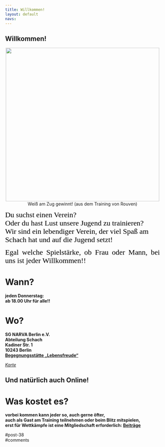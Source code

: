 ```yaml
---
title: Willkommen! 
layout: default
navs:
---
```

<div class="post-38 page type-page status-publish hentry" id="post-38">
<h2 class="entry-title">Willkommen!</h2>
<div class="entry-content">
<p style="text-align: center;"><a href="https://www.narva-schach.de/wordpress/wp-content/uploads/2023/01/startseite_202301.jpg"><img alt="" class="size-full wp-image-10593 aligncenter" decoding="async" sizes="(max-width: 725px) 100vw, 725px" src="https://www.narva-schach.de/wordpress/wp-content/uploads/2023/01/startseite_202301.jpg" srcset="https://www.narva-schach.de/wordpress/wp-content/uploads/2023/01/startseite_202301.jpg 725w, https://www.narva-schach.de/wordpress/wp-content/uploads/2023/01/startseite_202301-298x300.jpg 298w, https://www.narva-schach.de/wordpress/wp-content/uploads/2023/01/startseite_202301-150x150.jpg 150w, https://www.narva-schach.de/wordpress/wp-content/uploads/2023/01/startseite_202301-144x144.jpg 144w" width="500"/></a>Weiß am Zug gewinnt! (aus dem Training von Rouven)</p>
<p><span style="color: #000000;"><span style="font-family: AR ESSENCE,serif;"><span style="font-size: x-large;">Du suchst einen Verein?<br/>
Oder du hast Lust unsere Jugend zu trainieren?<br/>
Wir sind ein lebendiger Verein, der viel Spaß am Schach hat und auf die Jugend setzt!</span></span></span></p>
<p align="JUSTIFY"><span style="color: #000000;"><span style="font-family: AR ESSENCE,serif;"><span style="font-size: x-large;">Egal welche Spielstärke, ob Frau oder Mann, bei uns ist jeder Willkommen!!<br/>
</span></span></span></p>
<h1><b>Wann?</b></h1>
<p><b>jeden Donnerstag:<br/>
ab 18.00 Uhr für alle!!</b></p>
<h1><strong>Wo?</strong></h1>
<p><b>SG NARVA Berlin e.V.<br/>
Abteilung Schach<br/>
Kadiner Str. 1<br/>
10243 Berlin<br/>
<a class="link" href="http://falckensteinstrasse.de/kadiner.htm" rel="noopener noreferrer" target="_blank" title='Externe Adresse "http://falckensteinstrasse.de/kadiner.htm" aufrufen'>Begegnungsstätte „Lebensfreude“</a></b><br/>
<i class="contentitalic"></i></p>
<p><a href="http://www.openstreetmap.org/?mlat=52.51523&amp;mlon=13.451&amp;zoom=17&amp;layers=B000FTF" rel="noopener noreferrer" target="_blank"><i class="contentitalic">Karte</i></a></p>
<h2><strong>Und natürlich auch Online!</strong></h2>
<h1><b>Was kostet es?</b></h1>
<p><b>vorbei kommen kann jeder so, auch gerne öfter,<br/>
auch als Gast am Training teilnehmen oder beim Blitz mitspielen,<br/>
erst für Wettkämpfe ist eine Mitgliedschaft erforderlich: <a href="http://www.narva-schach.de/wordpress/turniere/">Beiträge</a></b></p>
</div><!-- .entry-content -->
</div> #post-38 
<div id="comments">
</div> #comments 
